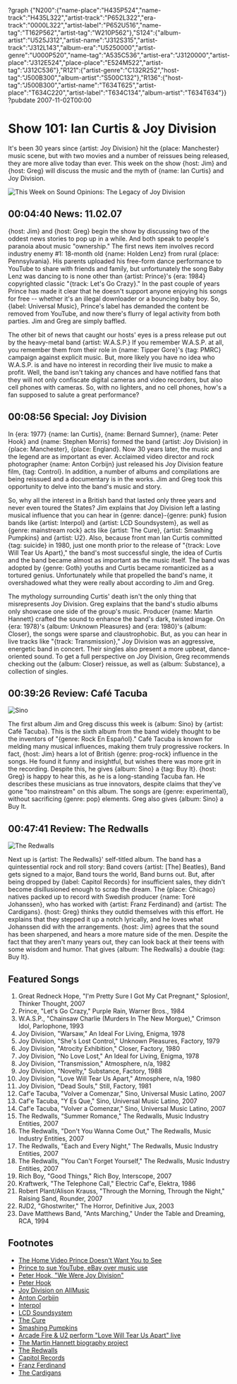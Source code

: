 ?graph {"N200":{"name-place":"H435P524","name-track":"H435L322","artist-track":"P652L322","era-track":"0000L322","artist-label":"P652U516","name-tag":"T162P562","artist-tag":"W210P562"},"S124":{"album-artist":"U525J312","artist-name":"J312S315","artist-track":"J312L143","album-era":"U5250000","artist-genre":"U000P520","name-tag":"A535C536","artist-era":"J3120000","artist-place":"J312E524","place-place":"E524M522","artist-tag":"J312C536"},"R121":{"artist-genre":"C132R252","host-tag":"J500B300","album-artist":"S500C132"},"R136":{"host-tag":"J500B300","artist-name":"T634T625","artist-place":"T634C220","artist-label":"T634C134","album-artist":"T634T634"}}
?pubdate 2007-11-02T00:00

# Show 101: Ian Curtis & Joy Division
It's been 30 years since {artist: Joy Division} hit the {place: Manchester} music scene, but with two movies and a number of reissues being released, they are more alive today than ever. This week on the show {host: Jim} and {host: Greg} will discuss the music and the myth of {name: Ian Curtis} and Joy Division.

![This Week on Sound Opinions: The Legacy of Joy Division](http://static.soundopinions.org/images/2007/joy_division_2.jpg)

## 00:04:40 News: 11.02.07
{host: Jim} and {host: Greg} begin the show by discussing two of the oddest news stories to pop up in a while. And both speak to people's paranoia about music "ownership." The first news item involves record industry enemy #1: 18-month old {name: Holden Lenz} from rural {place: Pennsylvania}. His parents uploaded his free-form dance performance to YouTube to share with friends and family, but unfortunately the song Baby Lenz was dancing to is none other than {artist: Prince}'s {era: 1984} copyrighted classic "{track: Let's Go Crazy}." In the past couple of years Prince has made it clear that he doesn't support anyone enjoying his songs for free -- whether it's an illegal downloader or a bouncing baby boy. So, {label: Universal Music}, Prince's label has demanded the content be removed from YouTube, and now there's flurry of legal activity from both parties. Jim and Greg are simply baffled.

The other bit of news that caught our hosts' eyes is a press release put out by the heavy-metal band {artist: W.A.S.P.} If you remember W.A.S.P. at all, you remember them from their role in {name: Tipper Gore}'s {tag: PMRC} campaign against explicit music. But, more likely you have no idea who W.A.S.P. is and have no interest in recording their live music to make a profit. Well, the band isn't taking any chances and have notified fans that they will not only confiscate digital cameras and video recorders, but also cell phones with cameras. So, with no lighters, and no cell phones, how's a fan supposed to salute a great performance?

## 00:08:56 Special: Joy Division
In {era: 1977} {name: Ian Curtis}, {name: Bernard Sumner}, {name: Peter Hook} and {name: Stephen Morris} formed the band {artist: Joy Division} in {place: Manchester}, {place: England}. Now 30 years later, the music and the legend are as important as ever. Acclaimed video director and rock photographer {name: Anton Corbijn} just released his Joy Division feature film, {tag: Control}. In addition, a number of albums and compilations are being reissued and a documentary is in the works. Jim and Greg took this opportunity to delve into the band's music and story.

So, why all the interest in a British band that lasted only three years and never even toured the States? Jim explains that Joy Division left a lasting musical influence that you can hear in {genre: dance}-{genre: punk} fusion bands like {artist: Interpol} and {artist: LCD Soundsystem}, as well as {genre: mainstream rock} acts like {artist: The Cure}, {artist: Smashing Pumpkins} and {artist: U2}. Also, because front man Ian Curtis committed {tag: suicide} in 1980, just one month prior to the release of "{track: Love Will Tear Us Apart}," the band's most successful single, the idea of Curtis and the band became almost as important as the music itself. The band was adopted by {genre: Goth} youths and Curtis became romanticized as a tortured genius. Unfortunately while that propelled the band's name, it overshadowed what they were really about according to Jim and Greg.

The mythology surrounding Curtis' death isn't the only thing that misrepresents Joy Division. Greg explains that the band's studio albums only showcase one side of the group's music. Producer {name: Martin Hannett} crafted the sound to enhance the band's dark, twisted image. On {era: 1978}'s {album: Unknown Pleasures} and {era: 1980}'s {album: Closer}, the songs were sparse and claustrophobic. But, as you can hear in live tracks like "{track: Transmission}," Joy Division was an aggressive, energetic band in concert. Their singles also present a more upbeat, dance-oriented sound. To get a full perspective on Joy Division, Greg recommends checking out the {album: Closer} reissue, as well as {album: Substance}, a collection of singles.

## 00:39:26 Review: Café Tacuba
![Sino](http://is5.mzstatic.com/image/thumb/Music/v4/d7/2c/c2/d72cc2a4-8b0a-0184-4ec5-98c12339a5b0/source/600x600bb.jpg "267781297/265260606")

The first album Jim and Greg discuss this week is {album: Sino} by {artist: Café Tacuba}. This is the sixth album from the band widely thought to be the inventors of "{genre: Rock En Español}." Café Tacuba is known for melding many musical influences, making them truly progressive rockers. In fact, {host: Jim} hears a lot of British {genre: prog-rock} influence in the songs. He found it funny and insightful, but wishes there was more grit in the recording. Despite this, he gives {album: Sino} a {tag: Buy It}. {host: Greg} is happy to hear this, as he is a long-standing Tacuba fan. He describes these musicians as true innovators, despite claims that they've gone "too mainstream" on this album. The songs are {genre: experimental}, without sacrificing {genre: pop} elements. Greg also gives {album: Sino} a Buy It.

## 00:47:41 Review: The Redwalls
![The Redwalls](http://is2.mzstatic.com/image/thumb/Music62/v4/cc/4e/66/cc4e664d-719a-6e2a-be80-a6eafee607ba/source/600x600bb.jpg "5431174/1160577501")

Next up is {artist: The Redwalls}' self-titled album. The band has a quintessential rock and roll story: Band covers {artist: [The] Beatles}, Band gets signed to a major, Band tours the world, Band burns out. But, after being dropped by {label: Capitol Records} for insufficient sales, they didn't become disillusioned enough to scrap the dream. The {place: Chicago} natives packed up to record with Swedish producer {name: Toré Johanssen}, who has worked with {artist: Franz Ferdinand} and {artist: The Cardigans}. {host: Greg} thinks they outdid themselves with this effort. He explains that they stepped it up a notch lyrically, and he loves what Johanssen did with the arrangements. {host: Jim} agrees that the sound has been sharpened, and hears a more mature side of the men. Despite the fact that they aren't many years out, they can look back at their teens with some wisdom and humor. That gives {album: The Redwalls} a double {tag: Buy It}.

## Featured Songs
1. Great Redneck Hope, "I'm Pretty Sure I Got My Cat Pregnant," Splosion!, Thinker Thought, 2007
2. Prince, "Let's Go Crazy," Purple Rain, Warner Bros., 1984
3. W.A.S.P., "Chainsaw Charlie (Murders In The New Morgue)," Crimson Idol, Parlophone, 1993
4. Joy Division, "Warsaw," An Ideal For Living, Enigma, 1978
5. Joy Division, "She's Lost Control," Unknown Pleasures, Factory, 1979
6. Joy Division, "Atrocity Exhibition," Closer, Factory, 1980
7. Joy Division, "No Love Lost," An Ideal for Living, Enigma, 1978
8. Joy Division, "Transmission," Atmosphere, n/a, 1982
9. Joy Division, "Novelty," Substance, Factory, 1988
10. Joy Division, "Love Will Tear Us Apart," Atmosphere, n/a, 1980
11. Joy Division, "Dead Souls," Still, Factory, 1981
12. Caf'e Tacuba, "Volver a Comenzar," Sino, Universal Music Latino, 2007
13. Caf'e Tacuba, "Y Es Que," Sino, Universal Music Latino, 2007
14. Caf'e Tacuba, "Volver a Comenzar," Sino, Universal Music Latino, 2007
15. The Redwalls, "Summer Romance," The Redwalls, Music Industry Entities, 2007
16. The Redwalls, "Don't You Wanna Come Out," The Redwalls, Music Industry Entities, 2007
17. The Redwalls, "Each and Every Night," The Redwalls, Music Industry Entities, 2007
18. The Redwalls, "You Can't Forget Yourself," The Redwalls, Music Industry Entities, 2007
19. Rich Boy, "Good Things," Rich Boy, Interscope, 2007
20. Kraftwerk, "The Telephone Call," Electric Caf'e, Elektra, 1986
21. Robert Plant/Alison Krauss, "Through the Morning, Through the Night," Raising Sand, Rounder, 2007 
22. RJD2, "Ghostwriter," The Horror, Definitive Jux, 2003
23. Dave Matthews Band, "Ants Marching," Under the Table and Dreaming, RCA, 1994

## Footnotes
- [The Home Video Prince Doesn't Want You to See](http://www.abcnews.go.com/TheLaw/Story?id=3777651&page=1)
- [Prince to sue YouTube, eBay over music use](http://www.reuters.com/article/us-prince-youtube-idUSL1364328420070913)
- [Peter Hook, "We Were Joy Division"](http://www.nytimes.com/2013/01/27/magazine/we-were-joy-division.html?_r=0)
- [Peter Hook](http://www.peterhook.co.uk/#/)
- [Joy Division on AllMusic](http://www.allmusic.com/cg/amg.dll?p=amg&sql=11:gbfuxql5ldje)
- [Anton Corbijn](http://www.corbijn.co.uk/)
- [Interpol](http://www.interpolnyc.com/)
- [LCD Soundsystem](http://www.lcdsoundsystem.com/)
- [The Cure](http://www.thecure.com/)
- [Smashing Pumpkins](http://www.smashingpumpkins.com/)
- [Arcade Fire & U2 perform "Love Will Tear Us Apart" live](http://www.youtube.com/watch?v=eGQWnbfFB6o)
- [The Martin Hannett biography project](http://www.martinhannett.co.uk/)
- [The Redwalls](http://www.theredwalls.com/)
- [Capitol Records](http://www.capitolrecords.com/)
- [Franz Ferdinand](http://www.franzferdinand.com/)
- [The Cardigans](http://www.cardigans.com/)
